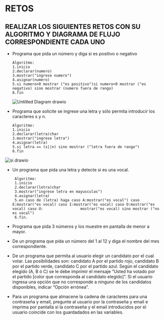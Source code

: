 # RETOS
## REALIZAR LOS SIGUIENTES RETOS CON SU ALGORITMO Y DIAGRAMA DE FLUJO CORRESPONDIENTE CADA UNO 

* Programa que pida un número y diga si es positivo o negativo
      
      Algoritmo:
      1.inicio
      2.declarar(numero)
      3.mostrar("ingrese numero")
      4.asignar(numero)
      5.si numero>0 mostrar ("es positivo")si numero<0 mostrar ("es negativo) sino mostrar (numero fuera de rango)
      6.fin
      
    ![Untitled Diagram drawio](https://user-images.githubusercontent.com/101351242/159041389-24d9d6df-7046-4aa5-81e4-833969e54013.png)


* Programa que solicite se ingrese una letra y sólo permita introducir los caracteres s y n.
     
      Algoritmo:
      1.inicio
      2.declarar(letra)char
      3.mostrar("ingrese letra")
      4.asignar(letra)
      5.si letra == (s||n) sino mostrar ("letra fuera de rango")
      6.fin

![si drawio](https://user-images.githubusercontent.com/101351242/159045780-a1597ae4-5452-4330-b3ef-005458435ea2.png)


* Un programa que pida una letra y detecte si es una vocal. 
            
       Algoritmo:
       1.inicio
       2.declarar(letra)char
       3.mostrar("ingrese letra en mayusculas")
       4.asignar(letra)
       5.en caso de (letra) haga caso A:mostrar("es vocal") caso E:mostrar("es vocal) caso I:mostrar("es vocal) caso O:mostrar("es vocal) caso U:                 mostrar("es vocal) sino mostrar ("no es vocal")
       6.fin.
   
* Programa que pida 3 números y los muestre en pantalla de menor a mayor.  
* De un programa que pida un número del 1 al 12 y diga el nombre del mes correspondiente.
* De un programa que permita al usuario elegir un candidato por el cual votar. Las posibilidades son: candidato A por el partido rojo, candidato B por el partido verde, candidato C por el partido azul. Según el candidato elegido (A, B ó C) se le debe imprimir el mensaje “Usted ha votado por el partido [color que corresponda al candidato elegido]”. Si el usuario ingresa una opción que no corresponde a ninguno de los candidatos disponibles, indicar “Opción errónea”.
* Para un programa que almacene la cadena de caracteres para una contraseña y email, pregunte al usuario por la contraseña y email e imprima por pantalla si la contraseña y el email introducidos por el usuario coincide con los guardadados en las variables.
